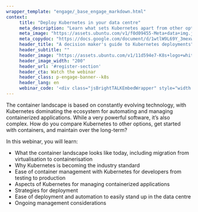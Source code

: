 ```yaml
---
wrapper_template: "engage/_base_engage_markdown.html"
context:
     title: "Deploy Kubernetes in your data centre"
     meta_description: "Learn what sets Kubernetes apart from other options and how you can get started"
     meta_image: "https://assets.ubuntu.com/v1/f0d09455-Meta+data+img.jpg"
     meta_copydoc: "https://docs.google.com/document/d/1wtlW9L69Y_3mexwQ38x4ENxOa65X-XUZNUb1bOWpaOI/edit"
     header_title: "A decision maker's guide to Kubernetes deployments"
     header_subtitle: ""
     header_image: "https://assets.ubuntu.com/v1/11d594e7-K8s+logo+white+outline.svg"
     header_image_width: "200"
     header_url: '#register-section'
     header_cta: Watch the webinar
     header_class: p-engage-banner--k8s
     header_lang: en
     webinar_code: '<div class="jsBrightTALKEmbedWrapper" style="width:100%; height:100%; position:relative;background: #ffffff;"><script class="jsBrightTALKEmbedConfig" type="application/json">{ "channelId" : 6793, "language": "en-US", "commId" : 383698, "displayMode" : "standalone", "height" : "auto" }</script><script src="https://www.brighttalk.com/clients/js/player-embed/player-embed.js" class="jsBrightTALKEmbed"></script></div>'
---
```


The container landscape is based on constantly evolving technology, with Kubernetes dominating the ecosystem for automating and managing containerized applications. While a very powerful software, it’s also complex. How do you compare Kubernetes to other options, get started with containers, and maintain over the long-term?

In this webinar, you will learn:

<ul class="p-list">
  <li class="p-list__item is-ticked">What the container landscape looks like today, including migration from virtualisation to containerisation</li>
  <li class="p-list__item is-ticked">Why Kubernetes is becoming the industry standard</li>
  <li class="p-list__item is-ticked">Ease of container management with Kubernetes for developers from testing to production</li>
  <li class="p-list__item is-ticked">Aspects of Kubernetes for managing containerized applications</li>
  <li class="p-list__item is-ticked">Strategies for deployment</li>
  <li class="p-list__item is-ticked">Ease of deployment and automation to easily stand up in the data centre</li>
  <li class="p-list__item is-ticked">Ongoing management considerations</li>
</ul>
